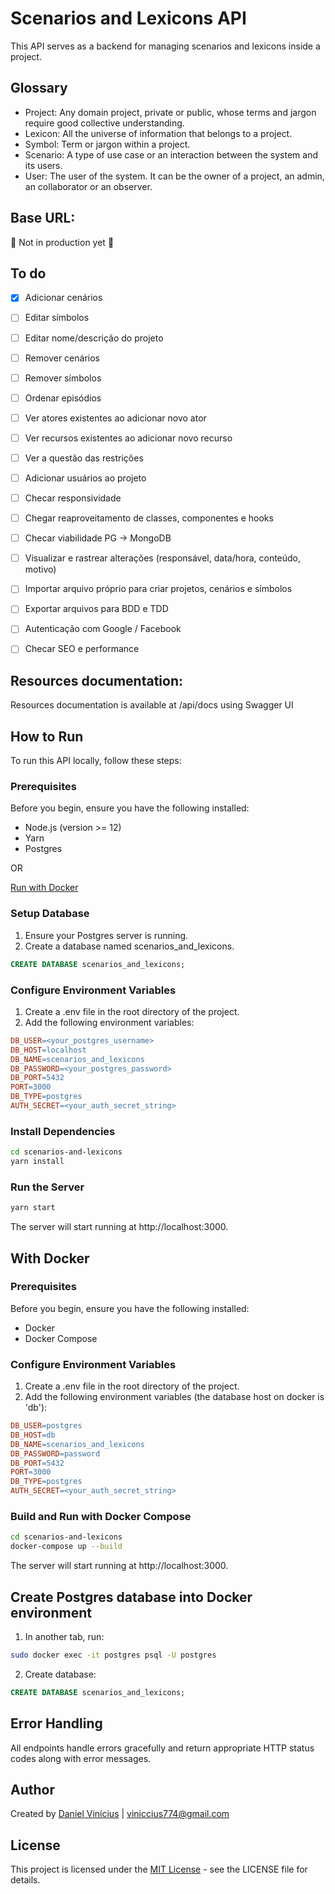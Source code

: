 # Scenarios and Lexicons API
This API serves as a backend for managing scenarios and lexicons inside a project.

## Glossary
- Project: Any domain project, private or public, whose terms and jargon require good collective understanding.
- Lexicon: All the universe of information that belongs to a project.
- Symbol: Term or jargon within a project.
- Scenario: A type of use case or an interaction between the system and its users.
- User: The user of the system. It can be the owner of a project, an admin, an collaborator or an observer.

## Base URL:
🚧 Not in production yet 🚧

## To do

- [x] Adicionar cenários
- [ ] Editar símbolos
- [ ] Editar nome/descrição do projeto
- [ ] Remover cenários
- [ ] Remover símbolos
- [ ] Ordenar episódios
- [ ] Ver atores existentes ao adicionar novo ator
- [ ] Ver recursos existentes ao adicionar novo recurso
- [ ] Ver a questão das restrições
- [ ] Adicionar usuários ao projeto
- [ ] Checar responsividade
- [ ] Chegar reaproveitamento de classes, componentes e hooks
- [ ] Checar viabilidade PG -> MongoDB
- [ ] Visualizar e rastrear alterações (responsável, data/hora, conteúdo, motivo)
- [ ] Importar arquivo próprio para criar projetos, cenários e símbolos
- [ ] Exportar arquivos para BDD e TDD
- [ ] Autenticação com Google / Facebook
- [ ] Checar SEO e performance


## Resources documentation:
Resources documentation is available at /api/docs using Swagger UI

## How to Run
To run this API locally, follow these steps:

### Prerequisites
Before you begin, ensure you have the following installed:

- Node.js (version >= 12)
- Yarn
- Postgres

OR

[Run with Docker](#with-docker)

### Setup Database
1. Ensure your Postgres server is running.
2. Create a database named scenarios_and_lexicons.

```sql
CREATE DATABASE scenarios_and_lexicons;
```

### Configure Environment Variables
1. Create a .env file in the root directory of the project.
2. Add the following environment variables:

```makefile
DB_USER=<your_postgres_username>
DB_HOST=localhost
DB_NAME=scenarios_and_lexicons
DB_PASSWORD=<your_postgres_password>
DB_PORT=5432
PORT=3000
DB_TYPE=postgres
AUTH_SECRET=<your_auth_secret_string>
```

### Install Dependencies

```bash
cd scenarios-and-lexicons
yarn install
```

### Run the Server

```bash
yarn start
```
The server will start running at http://localhost:3000.

## With Docker

### Prerequisites
Before you begin, ensure you have the following installed:

- Docker
- Docker Compose

### Configure Environment Variables
1. Create a .env file in the root directory of the project.
2. Add the following environment variables (the database host on docker is 'db'):

```makefile
DB_USER=postgres
DB_HOST=db
DB_NAME=scenarios_and_lexicons
DB_PASSWORD=password
DB_PORT=5432
PORT=3000
DB_TYPE=postgres
AUTH_SECRET=<your_auth_secret_string>

```

### Build and Run with Docker Compose

```bash
cd scenarios-and-lexicons
docker-compose up --build
```

The server will start running at http://localhost:3000.

## Create Postgres database into Docker environment

1. In another tab, run:
```bash
sudo docker exec -it postgres psql -U postgres
```

2. Create database:
```sql
CREATE DATABASE scenarios_and_lexicons;
```

## Error Handling
All endpoints handle errors gracefully and return appropriate HTTP status codes along with error messages.

## Author
Created by [Daniel Vinícius](https://github.com/danvinicius) | <viniccius774@gmail.com>

## License
This project is licensed under the [MIT License](https://opensource.org/license/mit) - see the LICENSE file for details.
